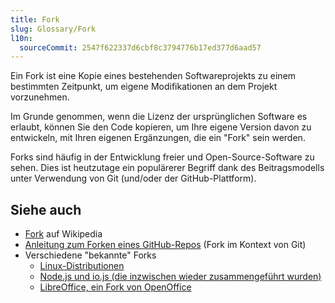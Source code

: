 ```yaml
---
title: Fork
slug: Glossary/Fork
l10n:
  sourceCommit: 2547f622337d6cbf8c3794776b17ed377d6aad57
---
```


Ein Fork ist eine Kopie eines bestehenden Softwareprojekts zu einem bestimmten Zeitpunkt, um eigene Modifikationen an dem Projekt vorzunehmen.

Im Grunde genommen, wenn die Lizenz der ursprünglichen Software es erlaubt, können Sie den Code kopieren, um Ihre eigene Version davon zu entwickeln, mit Ihren eigenen Ergänzungen, die ein "Fork" sein werden.

Forks sind häufig in der Entwicklung freier und Open-Source-Software zu sehen. Dies ist heutzutage ein populärerer Begriff dank des Beitragsmodells unter Verwendung von Git (und/oder der GitHub-Plattform).

## Siehe auch

- [Fork](<https://en.wikipedia.org/wiki/Fork_(software_development)>) auf Wikipedia
- [Anleitung zum Forken eines GitHub-Repos](https://docs.github.com/en/pull-requests/collaborating-with-pull-requests/working-with-forks/fork-a-repo) (Fork im Kontext von Git)
- Verschiedene "bekannte" Forks
  - [Linux-Distributionen](https://upload.wikimedia.org/wikipedia/commons/1/1b/Linux_Distribution_Timeline.svg)
  - [Node.js und io.js (die inzwischen wieder zusammengeführt wurden)](https://nodejs.org/en/blog/announcements/foundation-v4-announce/)
  - [LibreOffice, ein Fork von OpenOffice](https://www.libreoffice.org/about-us/who-are-we/)
